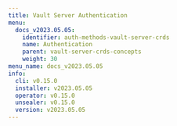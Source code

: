 ```yaml
---
title: Vault Server Authentication
menu:
  docs_v2023.05.05:
    identifier: auth-methods-vault-server-crds
    name: Authentication
    parent: vault-server-crds-concepts
    weight: 30
menu_name: docs_v2023.05.05
info:
  cli: v0.15.0
  installer: v2023.05.05
  operator: v0.15.0
  unsealer: v0.15.0
  version: v2023.05.05
---
```


